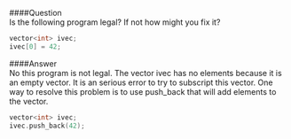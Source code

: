 ####Question  
Is the following program legal? If not how might you fix it?  
```cpp
vector<int> ivec;
ivec[0] = 42;
```
####Answer  
No this program is not legal. The vector ivec has no elements because it is an empty vector. It is an serious error to try to subscript this vector. One way to resolve this problem is to use push_back that will add elements to the vector.  
```cpp
vector<int> ivec;
ivec.push_back(42);
```
